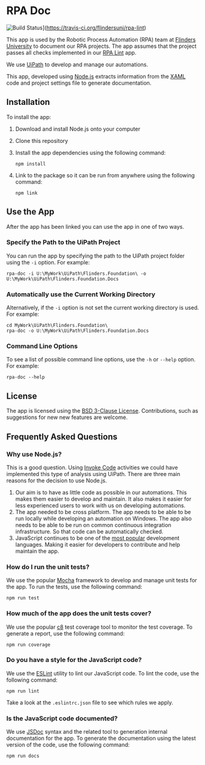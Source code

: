 <!-- markdownlint-disable no-trailing-punctuation -->
# RPA Doc #

![Build Status](https://travis-ci.org/flindersuni/rpa-lint.svg?branch=master)](https://travis-ci.org/flindersuni/rpa-lint)

This app is used by the Robotic Process Automation (RPA) team at [Flinders University][flinders] to document our RPA projects.
The app assumes that the project passes all checks implemented in our [RPA Lint][rpa-lint] app.

We use [UiPath][uipath] to develop and manage our automations.

This app, developed using [Node.js][nodejs] extracts information from the [XAML][xaml] code and project settings file to generate documentation.

## Installation ##

To install the app:

1. Download and install Node.js onto your computer
2. Clone this repository
3. Install the app dependencies using the following command:

    ```shell
    npm install
    ````

4. Link to the package so it can be run from anywhere using the following command:

    ```shell
    npm link
    ```

## Use the App ##

After the app has been linked you can use the app in one of two ways.

### Specify the Path to the UiPath Project ###

You can run the app by specifying the path to the UiPath project folder using the `-i` option. For example:

```shell
rpa-doc -i U:\MyWork\UiPath\Flinders.Foundation\ -o U:\MyWork\UiPath\Flinders.Foundation.Docs
```

### Automatically use the Current Working Directory ###

Alternatively, if the `-i` option is not set the current working directory is used. For example:

```shell
cd MyWork\UiPath\Flinders.Foundation\
rpa-doc -o U:\MyWork\UiPath\Flinders.Foundation.Docs
```

### Command Line Options ###

To see a list of possible command line options, use the `-h` or `--help` option. For example:

```shell
rpa-doc --help
```

## License ##

The app is licensed using the [BSD 3-Clause License](LICENSE). Contributions, such as suggestions for new new features are welcome.

## Frequently Asked Questions ##

### Why use Node.js? ###

This is a good question. Using [Invoke Code][invokecode] activities we could have implemented this type of analysis using UiPath. There are three main reasons for the decision to use Node.js.

1. Our aim is to have as little code as possible in our automations. This makes them easier to develop and maintain. It also makes it easier for less experienced users to work with us on developing automations.
2. The app needed to be cross platform. The app needs to be able to be run locally while developing an automation on Windows. The app also needs to be able to be run on common continuous integration infrastructure. So that code can be automatically checked.
3. JavaScript continues to be one of the [most popular][stackoverflow] development languages. Making it easier for developers to contribute and help maintain the app.

### How do I run the unit tests? ###

We use the popular [Mocha][mochajs] framework to develop and manage unit tests for the app. To run the tests, use the following command:

```shell
npm run test
```

### How much of the app does the unit tests cover? ###

We use the popular [c8][c8] test coverage tool to monitor the test coverage. To generate a report, use the following command:

```shell
npm run coverage
```

### Do you have a style for the JavaScript code? ###

We use the [ESLint][eslint] utility to lint our JavaScript code. To lint the code, use the following command:

```shell
npm run lint
```

Take a look at the `.eslintrc.json` file to see which rules we apply.

### Is the JavaScript code documented? ###

We use [JSDoc][jsdoc] syntax and the related tool to generation internal documentation for the app. To generate the documentation using the latest version of the code, use the following command:

```shell
npm run docs
```

[c8]: https://www.npmjs.com/package/c8
[eslint]: https://eslint.org/
[flinders]: https://www.flinders.edu.au/
[invokecode]: https://activities.uipath.com/docs/invoke-code
[jsdoc]: https://jsdoc.app/
[mochajs]: https://mochajs.org/
[nodejs]: https://nodejs.org/
[rpa-lint]: https://github.com/flindersuni/rpa-lint/
[stackoverflow]: https://insights.stackoverflow.com/survey/2019#technology-_-programming-scripting-and-markup-languages
[uipath]: https://www.uipath.com/
[xaml]: https://en.wikipedia.org/wiki/Extensible_Application_Markup_Language

